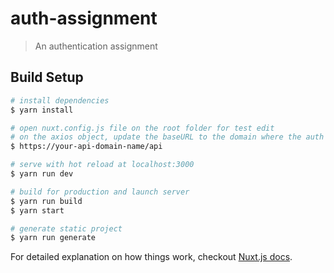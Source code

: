 # auth-assignment

> An authentication assignment

## Build Setup

``` bash
# install dependencies
$ yarn install

# open nuxt.config.js file on the root folder for test edit
# on the axios object, update the baseURL to the domain where the auth api is hosted
$ https://your-api-domain-name/api

# serve with hot reload at localhost:3000
$ yarn run dev

# build for production and launch server
$ yarn run build
$ yarn start

# generate static project
$ yarn run generate
```

For detailed explanation on how things work, checkout [Nuxt.js docs](https://nuxtjs.org).
